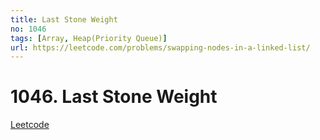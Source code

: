 ```yaml
---
title: Last Stone Weight
no: 1046
tags: [Array, Heap(Priority Queue)]
url: https://leetcode.com/problems/swapping-nodes-in-a-linked-list/
---
```


# 1046. Last Stone Weight

[Leetcode](https://leetcode.com/problems/last-stone-weight/)
